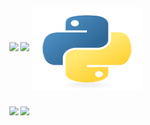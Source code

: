 
  <img height="210em" src="https://github-readme-stats.vercel.app/api?username=yangjapan&show_icons=true&theme=tokyonight&include_all_commits=true&count_private=true"/>
  <img height="150em" src="https://github-readme-stats.vercel.app/api/top-langs/?username=yangjapan&layout=compact&langs_count=7&theme=tokyonight"/>
</div>

  <img align="center" alt="Yang-Python" height="150" width="200" src="https://raw.githubusercontent.com/devicons/devicon/master/icons/python/python-original.svg">
  
##
  
<div> 
  <a href="https://www.youtube.com/channel/UCkJWI5g81F-sljNVaeWfoCQ" target="_blank"><img src="https://img.shields.io/badge/YouTube-FF0000?style=for-the-badge&logo=youtube&logoColor=white" target="_blank"></a>
   <a href="https://discord.gg/k6MTM9PpJR" target="_blank"><img src="https://img.shields.io/badge/Discord-7289DA?style=for-the-badge&logo=discord&logoColor=white" target="_blank"></a> 
